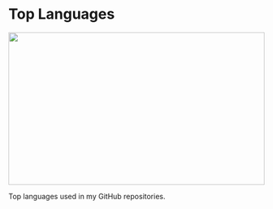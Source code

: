 # Top Languages

<img src="https://github-readme-stats.vercel.app/api/top-langs/?username=ymyuuu&layout=compact&theme=dynamic" width="100%" height="300">

Top languages used in my GitHub repositories.
